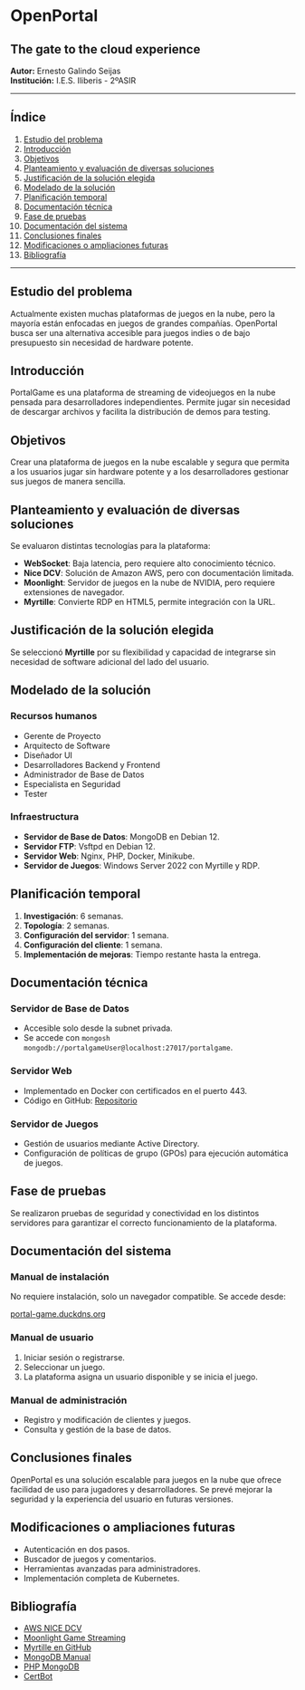 # OpenPortal

## The gate to the cloud experience

**Autor:** Ernesto Galindo Seijas  
**Institución:** I.E.S. Iliberis - 2ºASIR

---

## Índice

1. [Estudio del problema](#estudio-del-problema)
2. [Introducción](#introduccion)
3. [Objetivos](#objetivos)
4. [Planteamiento y evaluación de diversas soluciones](#planteamiento-y-evaluacion-de-diversas-soluciones)
5. [Justificación de la solución elegida](#justificacion-de-la-solucion-elegida)
6. [Modelado de la solución](#modelado-de-la-solucion)
7. [Planificación temporal](#planificacion-temporal)
8. [Documentación técnica](#documentacion-tecnica)
9. [Fase de pruebas](#fase-de-pruebas)
10. [Documentación del sistema](#documentacion-del-sistema)
11. [Conclusiones finales](#conclusiones-finales)
12. [Modificaciones o ampliaciones futuras](#modificaciones-o-ampliaciones-futuras)
13. [Bibliografía](#bibliografia)

---

## Estudio del problema

Actualmente existen muchas plataformas de juegos en la nube, pero la mayoría están enfocadas en juegos de grandes compañías. OpenPortal busca ser una alternativa accesible para juegos indies o de bajo presupuesto sin necesidad de hardware potente.

## Introducción

PortalGame es una plataforma de streaming de videojuegos en la nube pensada para desarrolladores independientes. Permite jugar sin necesidad de descargar archivos y facilita la distribución de demos para testing.

## Objetivos

Crear una plataforma de juegos en la nube escalable y segura que permita a los usuarios jugar sin hardware potente y a los desarrolladores gestionar sus juegos de manera sencilla.

## Planteamiento y evaluación de diversas soluciones

Se evaluaron distintas tecnologías para la plataforma:

- **WebSocket**: Baja latencia, pero requiere alto conocimiento técnico.
- **Nice DCV**: Solución de Amazon AWS, pero con documentación limitada.
- **Moonlight**: Servidor de juegos en la nube de NVIDIA, pero requiere extensiones de navegador.
- **Myrtille**: Convierte RDP en HTML5, permite integración con la URL.

## Justificación de la solución elegida

Se seleccionó **Myrtille** por su flexibilidad y capacidad de integrarse sin necesidad de software adicional del lado del usuario.

## Modelado de la solución

### Recursos humanos

- Gerente de Proyecto
- Arquitecto de Software
- Diseñador UI
- Desarrolladores Backend y Frontend
- Administrador de Base de Datos
- Especialista en Seguridad
- Tester

### Infraestructura

- **Servidor de Base de Datos**: MongoDB en Debian 12.
- **Servidor FTP**: Vsftpd en Debian 12.
- **Servidor Web**: Nginx, PHP, Docker, Minikube.
- **Servidor de Juegos**: Windows Server 2022 con Myrtille y RDP.

## Planificación temporal

1. **Investigación**: 6 semanas.
2. **Topología**: 2 semanas.
3. **Configuración del servidor**: 1 semana.
4. **Configuración del cliente**: 1 semana.
5. **Implementación de mejoras**: Tiempo restante hasta la entrega.

## Documentación técnica

### Servidor de Base de Datos

- Accesible solo desde la subnet privada.
- Se accede con `mongosh mongodb://portalgameUser@localhost:27017/portalgame`.

### Servidor Web

- Implementado en Docker con certificados en el puerto 443.
- Código en GitHub: [Repositorio](https://github.com/ErnesGS/PortalGame/tree/master)

### Servidor de Juegos

- Gestión de usuarios mediante Active Directory.
- Configuración de políticas de grupo (GPOs) para ejecución automática de juegos.

## Fase de pruebas

Se realizaron pruebas de seguridad y conectividad en los distintos servidores para garantizar el correcto funcionamiento de la plataforma.

## Documentación del sistema

### Manual de instalación

No requiere instalación, solo un navegador compatible. Se accede desde:

[portal-game.duckdns.org](http://portal-game.duckdns.org)

### Manual de usuario

1. Iniciar sesión o registrarse.
2. Seleccionar un juego.
3. La plataforma asigna un usuario disponible y se inicia el juego.

### Manual de administración

- Registro y modificación de clientes y juegos.
- Consulta y gestión de la base de datos.

## Conclusiones finales

OpenPortal es una solución escalable para juegos en la nube que ofrece facilidad de uso para jugadores y desarrolladores. Se prevé mejorar la seguridad y la experiencia del usuario en futuras versiones.

## Modificaciones o ampliaciones futuras

- Autenticación en dos pasos.
- Buscador de juegos y comentarios.
- Herramientas avanzadas para administradores.
- Implementación completa de Kubernetes.

## Bibliografía

- [AWS NICE DCV](https://aws.amazon.com/es/hpc/dcv/)
- [Moonlight Game Streaming](https://github.com/moonlight-stream)
- [Myrtille en GitHub](https://github.com/cedrozor/myrtille)
- [MongoDB Manual](https://www.mongodb.com/docs/manual/tutorial/install-mongodb-on-debian/)
- [PHP MongoDB](https://www.php.net/manual/es/set.mongodb.php)
- [CertBot](https://certbot.eff.org/instructions)
